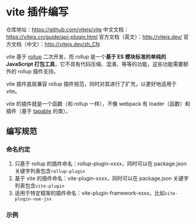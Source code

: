 # vite 插件编写

仓库地址：https://github.com/vitejs/vite
中文文档：https://vitejs.cn/guide/api-plugin.html
官方文档（英文）：http://vitejs.dev/
官方文档（中文）：http://vitejs.dev/zh_CN

vite 基于 [rollup](https://github.com/rollup/rollup) 二次开发，而 rollup 是一个**基于 ES 模块标准的单纯的 JavaScript 打包工具**，它不具有代码压缩、混淆、等等的功能，这些功能需要额外的 rollup 插件支持。

vite 插件底层兼容 rollup 插件规范，同时对其进行了扩充，以更好地适用于 vite。

vite 的插件就是一个函数（和 rollup 一样），不像 webpack 有 loader（函数）和插件（基于 [tapable](https://github.com/webpack/tapable) 的类）。

## 编写规范

### 命名约定

1. 只基于 rollup 的插件命名：rollup-plugin-xxxx，同时可以在 package.json 关键字列表包含`rollup-plugin`
2. 基于 vite 的插件命名：vite-plugin-xxxx，同时可以在 package.json 关键字列表包含`vite-plugin`
3. 适用于特定框架的插件命名：vite-plugin-framework-xxxx，比如`vite-plugin-vue-jsx`

### 示例

```js

```
